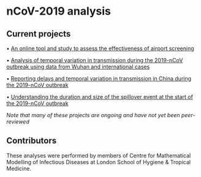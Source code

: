 # nCoV-2019 analysis

## Current projects

• [An online tool and study to assess the effectiveness of airport screening](ncov/airport-screening)

• [Analysis of temporal variation in transmission during the 2019-nCoV outbreak using data from Wuhan and international cases](https://cmmid.github.io/ncov/wuhan_early_dynamics/index.html)

• [Reporting delays and temporal variation in transmission in China during the 2019-nCoV outbreak](ncov/time-varying-r)

• [Understanding the duration and size of the spillover event at the start of the 2019-nCoV outbreak](ncov/event-size-vs-duration) 

_Note that many of these projects are ongoing and have not yet been peer-reviewed_

## Contributors
These analyses were performed by members of Centre for Mathematical Modelling of Infectious Diseases at London School of Hygiene & Tropical Medicine.
